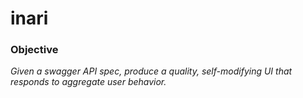 # inari
 ### Objective
 *Given a swagger API spec, produce a quality, self-modifying UI that responds to aggregate user behavior.*
